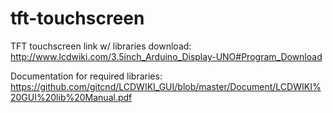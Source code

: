 # tft-touchscreen

TFT touchscreen link w/ libraries download:
http://www.lcdwiki.com/3.5inch_Arduino_Display-UNO#Program_Download

Documentation for required libraries:
https://github.com/gitcnd/LCDWIKI_GUI/blob/master/Document/LCDWIKI%20GUI%20lib%20Manual.pdf
